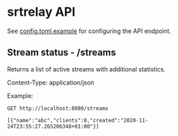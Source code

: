 # srtrelay API
See [config.toml.example](../config.toml.example) for configuring the API endpoint.

## Stream status - /streams
Returns a list of active streams with additional statistics.

Content-Type: application/json

Example:
```
GET http://localhost:8080/streams

[{"name":"abc","clients":0,"created":"2020-11-24T23:55:27.265206348+01:00"}]
```
